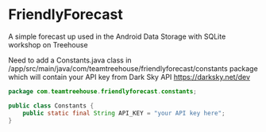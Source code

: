 # FriendlyForecast
A simple forecast up used in the Android Data Storage with SQLite workshop on Treehouse

Need to add a Constants.java class in /app/src/main/java/com/teamtreehouse/friendlyforecast/constants package which will contain your API key from Dark Sky API https://darksky.net/dev

```java
package com.teamtreehouse.friendlyforecast.constants;

public class Constants {
    public static final String API_KEY = "your API key here";
}
```
